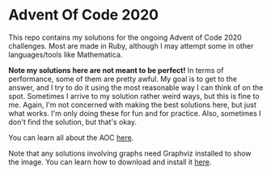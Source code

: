 # Advent Of Code 2020
This repo contains my solutions for the ongoing Advent of Code 2020 challenges. Most are made in Ruby, although I may attempt some in other languages/tools like Mathematica.

**Note my solutions here are not meant to be perfect!** In terms of performance, some of them are pretty awful. My goal is to get to the answer, and I try to do it using the most reasonable way I can think of on the spot. Sometimes I arrive to my solution rather weird ways, but this is fine to me. Again, I'm not concerned with making the best solutions here, but just what works. I'm only doing these for fun and for practice. Also, sometimes I don't find the solution, but that's okay.

You can learn all about the AOC [here](https://adventofcode.com).

Note that any solutions involving graphs need Graphviz installed to show the image. You can learn how to download and install it [here](https://www.graphviz.org/download/).
